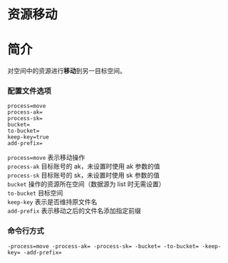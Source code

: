 # 资源移动

# 简介
对空间中的资源进行**移动**到另一目标空间。

### 配置文件选项
```
process=move
process-ak=
process-sk=
bucket=
to-bucket=
keep-key=true
add-prefix=
```
`process=move` 表示移动操作  
`process-ak` 目标账号的 ak，未设置时使用 ak 参数的值  
`process-sk` 目标账号的 sk，未设置时使用 sk 参数的值  
`bucket` 操作的资源所在空间（数据源为 list 时无需设置）  
`to-bucket` 目标空间  
`keep-key` 表示是否维持原文件名  
`add-prefix` 表示移动之后的文件名添加指定前缀  

### 命令行方式
```
-process=move -process-ak= -process-sk= -bucket= -to-bucket= -keep-key= -add-prefix=
```
